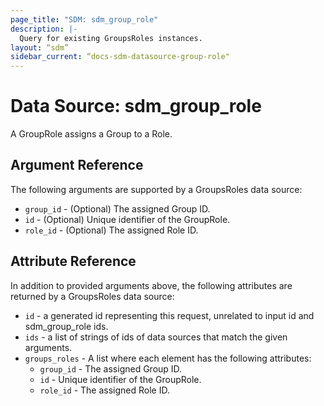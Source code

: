 ```yaml
---
page_title: "SDM: sdm_group_role"
description: |-
  Query for existing GroupsRoles instances.
layout: “sdm”
sidebar_current: “docs-sdm-datasource-group-role"
---
```

# Data Source: sdm_group_role

A GroupRole assigns a Group to a Role.
## Argument Reference
The following arguments are supported by a GroupsRoles data source:
* `group_id` - (Optional) The assigned Group ID.
* `id` - (Optional) Unique identifier of the GroupRole.
* `role_id` - (Optional) The assigned Role ID.
## Attribute Reference
In addition to provided arguments above, the following attributes are returned by a GroupsRoles data source:
* `id` - a generated id representing this request, unrelated to input id and sdm_group_role ids.
* `ids` - a list of strings of ids of data sources that match the given arguments.
* `groups_roles` - A list where each element has the following attributes:
	* `group_id` - The assigned Group ID.
	* `id` - Unique identifier of the GroupRole.
	* `role_id` - The assigned Role ID.
